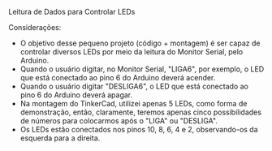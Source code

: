Leitura de Dados para Controlar LEDs

Considerações:
  - O objetivo desse pequeno projeto (código + montagem) é ser capaz de controlar diversos LEDs por meio da leitura do Monitor Serial, pelo Arduino.
  - Quando o usuário digitar, no Monitor Serial, "LIGA6", por exemplo, o LED que está conectado ao pino 6 do Arduino deverá acender.    
  - Quando o usuário digitar "DESLIGA6", o LED que está conectado ao pino 6 do Arduino deverá apagar.    
  - Na montagem do TinkerCad, utilizei apenas 5 LEDs, como forma de demonstração, então, claramente, teremos apenas cinco possibilidades de números para colocarmos após o "LIGA" ou "DESLIGA".
  - Os LEDs estão conectados nos pinos 10, 8, 6, 4 e 2, observando-os da esquerda para a direita.   
